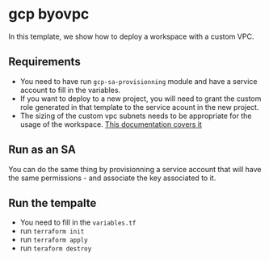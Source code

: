 gcp byovpc
=========================

In this template, we show how to deploy a workspace with a custom VPC.


## Requirements

- You need to have run `gcp-sa-provisionning` module and have a service account to fill in the variables.
- If you want to deploy to a new project, you will need to grant the custom role generated in that template to the service acount in the new project.
- The sizing of the custom vpc subnets needs to be appropriate for the usage of the workspace. [This documentation covers it](https://docs.gcp.databricks.com/administration-guide/cloud-configurations/gcp/network-sizing.html)

## Run as an SA 

You can do the same thing by provisionning a service account that will have the same permissions - and associate the key associated to it.


## Run the tempalte

- You need to fill in the `variables.tf`
- run `terraform init`
- run `terraform apply`
- run `teraform destroy`

